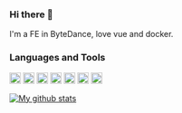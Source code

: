 ### Hi there 👋

I'm a FE in ByteDance, love vue and docker.

### Languages and Tools

<code><img height="20" src="https://home.cs-tao.cc/github-content/contents/github/profile/javascript.png"></code>
<code><img height="20" src="https://home.cs-tao.cc/github-content/contents/github/profile/typescript.png"></code>
<code><img height="20" src="https://home.cs-tao.cc/github-content/contents/github/profile/vue.png"></code>
<code><img height="20" src="https://home.cs-tao.cc/github-content/contents/github/profile/react.png"></code>
<code><img height="20" src="https://home.cs-tao.cc/github-content/contents/github/profile/nodejs.png"></code>
<code><img height="20" src="https://home.cs-tao.cc/github-content/contents/github/profile/docker.png"></code>
<code><img height="20" src="https://home.cs-tao.cc/github-content/contents/github/profile/graphql.png"></code>

[![My github stats](https://github-readme-stats.vercel.app/api?username=cs-tao&hide=["contribs"])](https://github.com/CS-Tao/)
